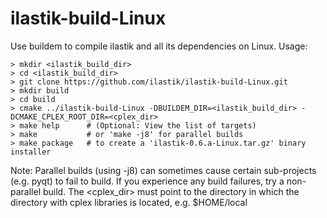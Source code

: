 ilastik-build-Linux
===================

Use buildem to compile ilastik and all its dependencies on Linux. Usage:

```
> mkdir <ilastik_build_dir>
> cd <ilastik_build_dir>
> git clone https://github.com/ilastik/ilastik-build-Linux.git
> mkdir build
> cd build
> cmake ../ilastik-build-Linux -DBUILDEM_DIR=<ilastik_build_dir> -DCMAKE_CPLEX_ROOT_DIR=<cplex_dir>
> make help      # (Optional: View the list of targets)
> make           # or 'make -j8' for parallel builds
> make package   # to create a 'ilastik-0.6.a-Linux.tar.gz' binary installer
```

Note: Parallel builds (using -j8) can sometimes cause certain sub-projects (e.g. pyqt) to fail to build.  If you experience any build failures, try a non-parallel build.
The <cplex_dir> must point to the directory in which the directory with cplex libraries is located, e.g. $HOME/local
